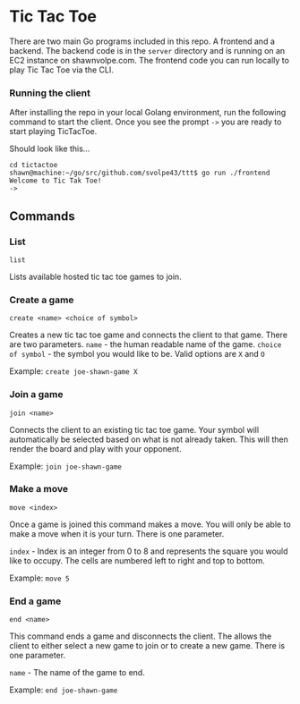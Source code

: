   # Tic Tac Toe

There are two main Go programs included in this repo. A frontend and a backend. The backend code is in the `server` directory and is running on an EC2 instance on shawnvolpe.com. The frontend code you can run locally to play Tic Tac Toe via the CLI.

### Running the client

After installing the repo in your local Golang environment, run the following command to start the client. Once you see the prompt `->` you are ready to start playing TicTacToe.

Should look like this...
```
cd tictactoe
shawn@machine:~/go/src/github.com/svolpe43/ttt$ go run ./frontend
Welcome to Tic Tak Toe!
->
```

## Commands

### List 
`list`

Lists available hosted tic tac toe games to join.

### Create a game
`create <name> <choice of symbol>`

Creates a new tic tac toe game and connects the client to that game. There are two parameters.
`name` - the human readable name of the game.
`choice of symbol` - the symbol you would like to be. Valid options are `X` and `O`

Example: `create joe-shawn-game X`

### Join a game
`join <name>`

Connects the client to an existing tic tac toe game. Your symbol will automatically be selected based on what is not already taken. This will then render the board and play with your opponent.

Example: `join joe-shawn-game`

### Make a move
`move <index>`

Once a game is joined this command makes a move. You will only be able to make a move when it is your turn. There is one parameter.

`index` - Index is an integer from 0 to 8 and represents the square you would like to occupy. The cells are numbered left to right and top to bottom.

Example: `move 5`

### End a game
`end <name>`

This command ends a game and disconnects the client. The allows the client to either select a new game to join or to create a new game. There is one parameter.

`name` - The name of the game to end.

Example: `end joe-shawn-game`

